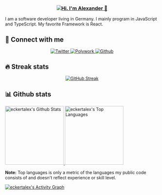 <!-- https://github.com/DenverCoder1/DenverCoder1 -->
<h3 align="center">
  <!-- https://github.com/DenverCoder1/readme-typing-svg -->
  <a href="https://git.io/typing-svg">
    <img alt="Hi. I'm Alexander 👋" src="https://readme-typing-svg.herokuapp.com?color=D53F8C&size=24&multiline=true&lines=Hi.+I'm+Alexander+%F0%9F%91%8B" />
  </a>
</h3>

I am a software developer living in Germany. I mainly program in JavaScript and TypeScript. My favorite Framework is React.

## 🙋‍ Connect with me

<!-- Badges template - https://github.com/badges/shields -->
<p align="center">
  <a href="https://twitter.com/eckertalex">
    <img alt="Twitter" title="Twitter" src="https://img.shields.io/badge/-Twitter-1DA1F2?style=for-the-badge&logo=twitter&logoColor=white"/>
  </a>
  <a href="https://poly.work/eckertalex/contact">
    <img alt="Polywork" title="Polywork" src="https://img.shields.io/badge/-Polywork-F09F8B?style=for-the-badge" />
  </a>
  <a href="https://github.com/eckertalex">
    <img alt="Github" title="Github" src="https://img.shields.io/github/followers/eckertalex?color=236ad3&labelColor=1155ba&style=for-the-badge&logo=github&label=Follow"/>
  </a>
</p>

## 🔥 Streak stats

<!-- GitHub Readme Streak Stats - https://github.com/DenverCoder1/github-readme-streak-stats -->
<p align="center">
  <a href="https://git.io/streak-stats">
    <img alt="GitHub Streak" src="https://github-readme-streak-stats.herokuapp.com?user=eckertalex&theme=nightowl&hide_border=true" />
  </a>
</p>

## 📊 Github stats

<!-- https://github.com/anuraghazra/github-readme-stats -->
<a href="https://github.com/anuraghazra/github-readme-stats">
  <img alt="eckertalex's Github Stats" src="https://denvercoder1-github-readme-stats.vercel.app/api?username=eckertalex&show_icons=true&count_private=true&theme=react&hide_border=true&bg_color=1F222E&title_color=F85D7F&icon_color=F8D866" height="192px"/>
</a>
<a href="https://github.com/anuraghazra/github-readme-stats">
  <img alt="eckertalex's Top Languages" src="https://denvercoder1-github-readme-stats.vercel.app/api/top-langs/?username=eckertalex&langs_count=8&layout=compact&theme=react&hide_border=true&bg_color=1F222E&title_color=F85D7F&icon_color=F8D866" height="192px"/>
</a>

<b>Note:</b> Top languages is only a metric of the languages my public code consists of and doesn't reflect experience or skill level.

<!-- https://github.com/ashutosh00710/github-readme-activity-graph -->
<a href="https://github.com/ashutosh00710/github-readme-activity-graph">
  <img alt="eckertalex's Activity Graph" src="https://activity-graph.herokuapp.com/graph?username=eckertalex&bg_color=1F222E&color=F8D866&line=F85D7F&point=FFFFFF&hide_border=true" />
</a>

